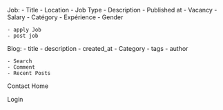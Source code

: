 Job:
    - Title
    - Location
    - Job Type
    - Description
    - Published at
    - Vacancy
    - Salary
    - Catégory
    - Expérience
    - Gender
    
    - apply Job
    - post job



Blog:
    - title
    - description
    - created_at
    - Category
    - tags
    - author


    - Search
    - Comment
    - Recent Posts
    

Contact
Home


Login




